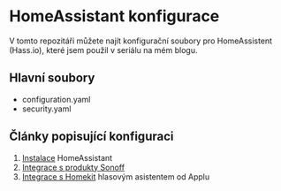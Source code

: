 # HomeAssistant konfigurace
V tomto repozitáři můžete najít konfigurační soubory pro HomeAssistent (Hass.io), které jsem použil v seriálu na mém blogu.

## Hlavní soubory
- configuration.yaml
- security.yaml

## Články popisující konfiguraci
1. [Instalace](https://blog.vyoralek.cz/iot/centrum-chytre-domacnosti-homeassistant-hass-io-1-cast/) HomeAssistant
2. [Integrace s produkty Sonoff](https://blog.vyoralek.cz/iot/centrum-chytre-domacnosti-homeassistant-hass-io-2-cast-integrace-sonoff/)
2. [Integrace s Homekit](https://blog.vyoralek.cz/iot/centrum-chytre-domacnosti-homeassistant-hass-io-3-cast-integrace-homekit/) hlasovým asistentem od Applu